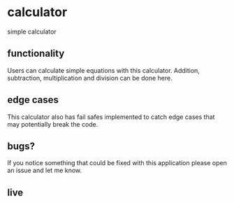 # calculator
simple calculator

## functionality
Users can calculate simple equations with this calculator. Addition, subtraction, multiplication and division can be done here.

## edge cases
This calculator also has fail safes implemented to catch edge cases that may potentially break the code. 

## bugs?
If you notice something that could be fixed with this application please open an issue and let me know.

## live 
